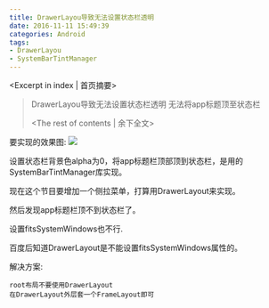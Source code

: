 ```yaml
---
title: DrawerLayou导致无法设置状态栏透明
date: 2016-11-11 15:49:39
categories: Android
tags: 
- DrawerLayou
- SystemBarTintManager
---
```

<Excerpt in index | 首页摘要> 
>DrawerLayou导致无法设置状态栏透明
>无法将app标题顶至状态栏
><!-- more -->
><The rest of contents | 余下全文> 

要实现的效果图:
![](http://gloomyer.com/img/img/DrawerLayout_SystemBarTintManager.jpg)



设置状态栏背景色alpha为0，将app标题栏顶部顶到状态栏，是用的SystemBarTintManager库实现。

现在这个节目要增加一个侧拉菜单，打算用DrawerLayout来实现。

然后发现app标题栏顶不到状态栏了。

设置fitsSystemWindows也不行.

百度后知道DrawerLayout是不能设置fitsSystemWindows属性的。



解决方案:

```
root布局不要使用DrawerLayout
在DrawerLayout外层套一个FrameLayout即可
```

